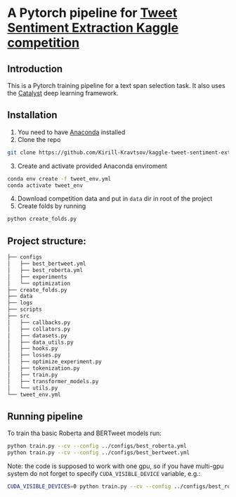 # A Pytorch pipeline for [Tweet Sentiment Extraction Kaggle competition](https://www.kaggle.com/c/tweet-sentiment-extraction)

## Introduction
This is a Pytorch training pipeline for a text span selection task. It also uses the [Catalyst](https://github.com/catalyst-team/catalyst) deep learning framework.

## Installation
1. You need to have [Anaconda](https://anaconda.org) installed
2. Clone the repo
```bash
git clone https://github.com/Kirill-Kravtsov/kaggle-tweet-sentiment-extraction
```
3. Create and activate provided Anaconda enviroment
```bash
conda env create -f tweet_env.yml
conda activate tweet_env
```
4. Download competition data and put in `data` dir in root of the project
5. Create folds by running
```bash
python create_folds.py
```

## Project structure:
```bash
├── configs
│   ├── best_bertweet.yml
│   ├── best_roberta.yml
│   ├── experiments
│   └── optimization
├── create_folds.py
├── data
├── logs
├── scripts
├── src
│   ├── callbacks.py
│   ├── collators.py
│   ├── datasets.py
│   ├── data_utils.py
│   ├── hooks.py
│   ├── losses.py
│   ├── optimize_experiment.py
│   ├── tokenization.py
│   ├── train.py
│   ├── transformer_models.py
│   └── utils.py
└── tweet_env.yml
```

## Running pipeline
To train tha basic Roberta and BERTweet models run:
```bash
python train.py --cv --config ../configs/best_roberta.yml
python train.py --cv --config ../configs/best_bertweet.yml
```
Note: the code is supposed to work with one gpu, so if you have multi-gpu system do not forget to specify `CUDA_VISIBLE_DEVICE` variable, e.g.:
```bash
CUDA_VISIBLE_DEVICES=0 python train.py --cv --config ../configs/best_roberta.yml
```
